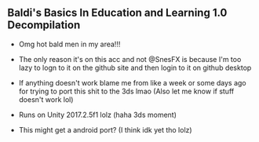 ## Baldi's Basics In Education and Learning 1.0 Decompilation

* Omg hot bald men in my area!!!

* The only reason it's on this acc and not @SnesFX is because I'm too lazy to logn to it on the github site and then login to it on github desktop

* If anything doesn't work blame me from like a week or some days ago for trying to port this shit to the 3ds lmao (Also let me know if stuff doesn't work lol)

* Runs on Unity 2017.2.5f1 lolz (haha 3ds moment)

* This might get a android port? (I think idk yet tho lolz)